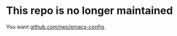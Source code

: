 # This repo is no longer maintained

You want [github.com/neo/emacs-config](http://github.com/neo/emaonfi-config).
